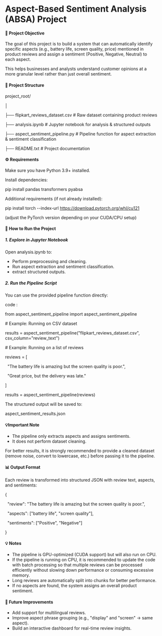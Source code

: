 # **Aspect-Based Sentiment Analysis (ABSA) Project**





#### **📌 Project Objective**



The goal of this project is to build a system that can automatically identify specific aspects (e.g., battery life, screen quality, price) mentioned in product reviews and assign a sentiment (Positive, Negative, Neutral) to each aspect.



This helps businesses and analysts understand customer opinions at a more granular level rather than just overall sentiment.



#### **📂 Project Structure**



project\_root/

│

├── flipkart\_reviews\_dataset.csv     # Raw dataset containing product reviews

├── analysis.ipynb                   # Jupyter notebook for analysis \& structured outputs

├── aspect\_sentiment\_pipeline.py     # Pipeline function for aspect extraction \& sentiment classification

├── README.txt                       # Project documentation



#### **⚙️ Requirements**



Make sure you have Python 3.9+ installed.



Install dependencies:

pip install pandas transformers pyabsa



Additional requirements (if not already installed):

pip install torch --index-url https://download.pytorch.org/whl/cu121

(adjust the PyTorch version depending on your CUDA/CPU setup)



#### **🚀 How to Run the Project**



##### 1\. Explore in Jupyter Notebook



Open analysis.ipynb to:



* Perform preprocessing and cleaning.
* Run aspect extraction and sentiment classification.
* extract structured outputs.



##### 2\. Run the Pipeline Script

You can use the provided pipeline function directly:



code :



from aspect\_sentiment\_pipeline import aspect\_sentiment\_pipeline



\# Example: Running on CSV dataset

results = aspect\_sentiment\_pipeline("flipkart\_reviews\_dataset.csv", csv\_column="review\_text")



\# Example: Running on a list of reviews

reviews = \[

    "The battery life is amazing but the screen quality is poor.",

    "Great price, but the delivery was late."

]

results = aspect\_sentiment\_pipeline(reviews)



The structured output will be saved to:



aspect\_sentiment\_results.json



#### **💡Important Note**



* The pipeline only extracts aspects and assigns sentiments.
* It does not perform dataset cleaning.



For better results, it is strongly recommended to provide a cleaned dataset (remove noise, convert to lowercase, etc.) before passing it to the pipeline.



#### **📊 Output Format**



Each review is transformed into structured JSON with review text, aspects, and sentiments:



{

  "review": "The battery life is amazing but the screen quality is poor.",

  "aspects": \["battery life", "screen quality"],

  "sentiments": \["Positive", "Negative"]

}



#### **💡 Notes**



* The pipeline is GPU-optimized (CUDA support) but will also run on CPU.
* If the pipeline is running on CPU, it is recommended to update the code with batch processing so that multiple reviews can be processed efficiently without slowing down performance or consuming excessive memory.
* Long reviews are automatically split into chunks for better performance.
* If no aspects are found, the system assigns an overall product sentiment.



#### **🔮 Future Improvements**



* Add support for multilingual reviews.
* Improve aspect phrase grouping (e.g., "display" and "screen" → same aspect).
* Build an interactive dashboard for real-time review insights.
